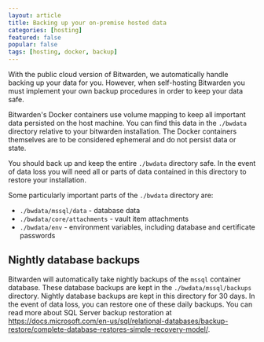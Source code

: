 ```yaml
---
layout: article
title: Backing up your on-premise hosted data
categories: [hosting]
featured: false
popular: false
tags: [hosting, docker, backup]
---
```


With the public cloud version of Bitwarden, we automatically handle backing up your data for you. However, when self-hosting Bitwarden you must implement your own backup procedures in order to keep your data safe.

Bitwarden's Docker containers use volume mapping to keep all important data persisted on the host machine. You can find this data in the `./bwdata` directory relative to your bitwarden installation. The Docker containers themselves are to be considered ephemeral and do not persist data or state.

You should back up and keep the entire `./bwdata` directory safe. In the event of data loss you will need all or parts of data contained in this directory to restore your installation.

Some particularly important parts of the `./bwdata` directory are:

- `./bwdata/mssql/data` - database data
- `./bwdata/core/attachments` - vault item attachments
- `./bwdata/env` - environment variables, including database and certificate passwords

## Nightly database backups

Bitwarden will automatically take nightly backups of the `mssql` container database. These database backups are kept in the `./bwdata/mssql/backups` directory. Nightly database backups are kept in this directory for 30 days. In the event of data loss, you can restore one of these daily backups. You can read more about SQL Server backup restoration at <https://docs.microsoft.com/en-us/sql/relational-databases/backup-restore/complete-database-restores-simple-recovery-model/>.
